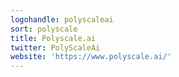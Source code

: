```yaml
---
logohandle: polyscaleai
sort: polyscale
title: Polyscale.ai
twitter: PolyScaleAi
website: 'https://www.polyscale.ai/'
---
```

